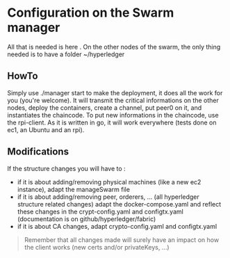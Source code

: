 # Configuration on the Swarm manager

All that is needed is here . On the other nodes of the swarm, the only thing needed is to have a folder ~/hyperledger

## HowTo

Simply use ./manager start to make the deployment, it does all the work for you (you're welcome).
It will transmit the critical informations on the other nodes, deploy the containers, create a channel, put peer0 on it, and instantiates the chaincode.
To put new informations in the chaincode, use the rpi-client. As it is written in go, it will work everywhere (tests done on ec1, an Ubuntu and an rpi).

## Modifications

If the structure changes you will have to :

* if it is about adding/removing physical machines (like a new ec2 instance), adapt the manageSwarm file
* if it is about adding/removing peer, orderers, ... (all hyperledger structure related changes) adapt the docker-compose.yaml and reflect these changes in the crypt-config.yaml and configtx.yaml (documentation is on github/hyperledger/fabric)
* if it is about CA changes, adapt crypto-config.yaml and configtx.yaml

> Remember that all changes made will surely have an impact on how the client works (new certs and/or privateKeys, ...)

